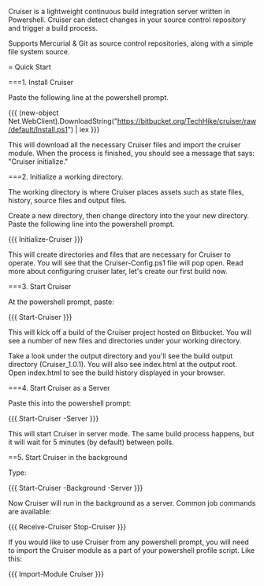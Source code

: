 Cruiser is a lightweight continuous build integration server written in Powershell. Cruiser can detect changes in your source control repository and trigger a build process.

Supports Mercurial & Git as source control repositories, along with a simple file system source.

= Quick Start

===1. Install Cruiser 

Paste the following line at the powershell prompt.

{{{
(new-object Net.WebClient).DownloadString("https://bitbucket.org/TechHike/cruiser/raw/default/Install.ps1") | iex
}}}

This will download all the necessary Cruiser files and import the cruiser module. When the process is finished, you should see a message that says: "Cruiser initialize."

===2. Initialize a working directory.

The working directory is where Cruiser places assets such as state files, history, source files and output files.

Create a new directory, then change directory into the your new directory. Paste the following line into the powershell prompt.

{{{
Initialize-Cruiser
}}}

This will create directories and files that are necessary for Cruiser to operate. You will see that the Cruiser-Config.ps1 file will pop open. Read more about configuring cruiser later, let's create our first build now.

===3. Start Cruiser

At the powershell prompt, paste:

{{{
Start-Cruiser
}}}

This will kick off a build of the Cruiser project hosted on Bitbucket. You will see a number of new files and directories under your working directory.

Take a look under the output directory and you'll see the build output directory (Cruiser_1.0.1). You will also see index.html at the output root. Open index.html to see the build history displayed in your browser.

===4. Start Cruiser as a Server

Paste this into the powershell prompt:

{{{
Start-Cruiser -Server
}}}

This will start Cruiser in server mode. The same build process happens, but it will wait for 5 minutes (by default) between polls.

==5. Start Cruiser in the background

Type:

{{{
Start-Cruiser -Background -Server
}}}

Now Cruiser will run in the background as a server. Common job commands are available:

{{{
Receive-Cruiser
Stop-Cruiser
}}}


If you would like to use Cruiser from any powershell prompt, you will need to import the Cruiser module as a part of your powershell profile script. Like this:

{{{
Import-Module Cruiser
}}}
